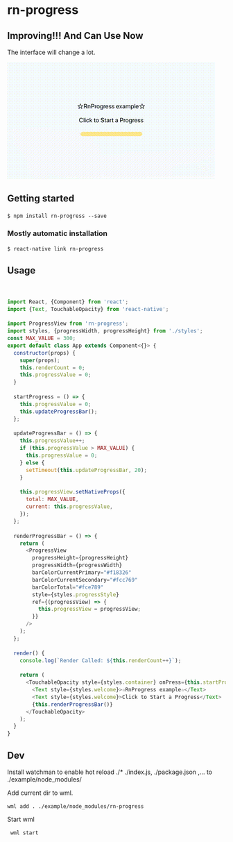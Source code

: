 # rn-progress

## Improving!!! And Can Use Now
The interface will change a lot.

![screen record](screenshot/s.gif)

## Getting started

`$ npm install rn-progress --save`

### Mostly automatic installation

`$ react-native link rn-progress`

## Usage
```javascript


import React, {Component} from 'react';
import {Text, TouchableOpacity} from 'react-native';

import ProgressView from 'rn-progress';
import styles, {progressWidth, progressHeight} from './styles';
const MAX_VALUE = 300;
export default class App extends Component<{}> {
  constructor(props) {
    super(props);
    this.renderCount = 0;
    this.progressValue = 0;
  }

  startProgress = () => {
    this.progressValue = 0;
    this.updateProgressBar();
  };

  updateProgressBar = () => {
    this.progressValue++;
    if (this.progressValue > MAX_VALUE) {
      this.progressValue = 0;
    } else {
      setTimeout(this.updateProgressBar, 20);
    }

    this.progressView.setNativeProps({
      total: MAX_VALUE,
      current: this.progressValue,
    });
  };

  renderProgressBar = () => {
    return (
      <ProgressView
        progressHeight={progressHeight}
        progressWidth={progressWidth}
        barColorCurrentPrimary="#f18326"
        barColorCurrentSecondary="#fcc769"
        barColorTotal="#fce789"
        style={styles.progressStyle}
        ref={(progressView) => {
          this.progressView = progressView;
        }}
      />
    );
  };

  render() {
    console.log(`Render Called: ${this.renderCount++}`);

    return (
      <TouchableOpacity style={styles.container} onPress={this.startProgress}>
        <Text style={styles.welcome}>☆RnProgress example☆</Text>
        <Text style={styles.welcome}>Click to Start a Progress</Text>
        {this.renderProgressBar()}
      </TouchableOpacity>
    );
  }
}


```

## Dev

Install watchman to enable hot reload ./* ./index.js, ./package.json ,... to ./example/node_modules/

Add current dir to wml.
```
wml add . ./example/node_modules/rn-progress
```

Start wml
```
 wml start   
```